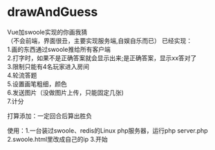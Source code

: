 # drawAndGuess
Vue加swoole实现的你画我猜  
（不会前端，界面很丑，主要实现服务端,自娱自乐而已）
已经实现：  
1.画的东西通过swoole推给所有客户端  
2.打字时，如果不是正确答案就会显示出来;是正确答案，显示xx答对了  
3.限制只能有4名玩家进入房间  
4.轮流答题   
5.设置画笔粗细，颜色  
6.发送图片（没做图片上传，只能固定几张)  
7.计分  

打算添加：一定回合后算出胜负  

使用：1.一台装过swoole、redis的Linux php服务器，运行php server.php  
2.swoole.html里改成自己的ip
3.开始